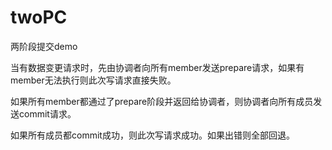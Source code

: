 # twoPC
两阶段提交demo

当有数据变更请求时，先由协调者向所有member发送prepare请求，如果有member无法执行则此次写请求直接失败。

如果所有member都通过了prepare阶段并返回给协调者，则协调者向所有成员发送commit请求。

如果所有成员都commit成功，则此次写请求成功。如果出错则全部回退。
